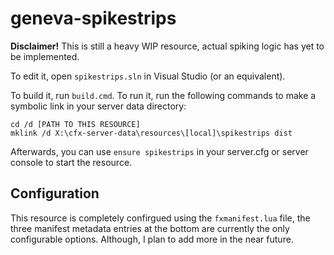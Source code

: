 # geneva-spikestrips

**Disclaimer!**
This is still a heavy WIP resource, actual spiking logic has yet to be implemented.

To edit it, open `spikestrips.sln` in Visual Studio (or an equivalent).

To build it, run `build.cmd`. To run it, run the following commands to make a symbolic link in your server data directory:

```dos
cd /d [PATH TO THIS RESOURCE]
mklink /d X:\cfx-server-data\resources\[local]\spikestrips dist
```

Afterwards, you can use `ensure spikestrips` in your server.cfg or server console to start the resource.

## Configuration

This resource is completely confirgued using the `fxmanifest.lua` file, the three manifest metadata entries at the bottom are currently the only configurable options. Although, I plan to add more in the near future.